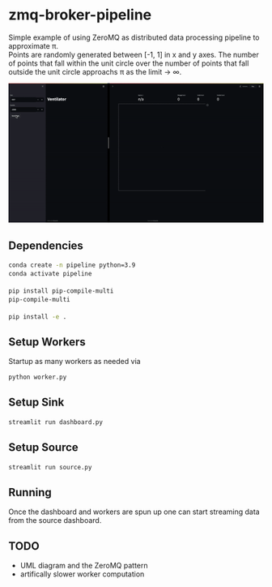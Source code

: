 # zmq-broker-pipeline
Simple example of using ZeroMQ as distributed data processing pipeline to approximate π.  
Points are randomly generated between [-1, 1] in x and y axes.  The number of points that fall within the unit circle
over the number of points that fall outside the unit circle approachs π as the limit -> ∞.

![ZMQ Pipeline Approximate Pi](./docs/zmq-pipeline.gif?raw=true "Approximate Pi")

## Dependencies
```bash
conda create -n pipeline python=3.9
conda activate pipeline

pip install pip-compile-multi
pip-compile-multi

pip install -e .
```

## Setup Workers
Startup as many workers as needed via
```bash
python worker.py
```

## Setup Sink
```bash
streamlit run dashboard.py
```

## Setup Source
```bash
streamlit run source.py
```

## Running
Once the dashboard and workers are spun up one can start streaming data from the source dashboard.

## TODO
- UML diagram and the ZeroMQ pattern
- artifically slower worker computation